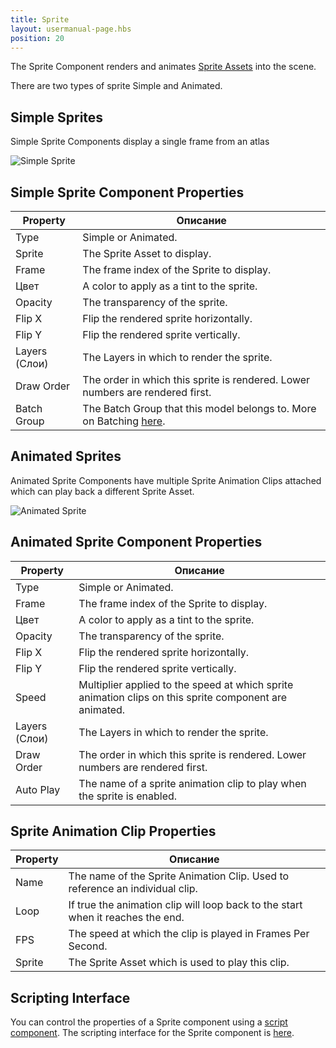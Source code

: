 ```yaml
---
title: Sprite
layout: usermanual-page.hbs
position: 20
---
```


The Sprite Component renders and animates [Sprite Assets][1] into the scene.

There are two types of sprite Simple and Animated.

## Simple Sprites

Simple Sprite Components display a single frame from an atlas

![Simple Sprite][2]

## Simple Sprite Component Properties

| Property    | Описание |
|-------------|-------------|
| Type        | Simple or Animated. |
| Sprite      | The Sprite Asset to display. |
| Frame       | The frame index of the Sprite to display. |
| Цвет       | A color to apply as a tint to the sprite. |
| Opacity     | The transparency of the sprite. |
| Flip X      | Flip the rendered sprite horizontally. |
| Flip Y      | Flip the rendered sprite vertically. |
| Layers (Слои)      | The Layers in which to render the sprite. |
| Draw Order  | The order in which this sprite is rendered. Lower numbers are rendered first. |
| Batch Group | The Batch Group that this model belongs to. More on Batching [here][6]. |

## Animated Sprites

Animated Sprite Components have multiple Sprite Animation Clips attached which can play back a different Sprite Asset.

![Animated Sprite][3]

## Animated Sprite Component Properties

| Property   | Описание |
|------------|-------------|
| Type       | Simple or Animated. |
| Frame      | The frame index of the Sprite to display. |
| Цвет      | A color to apply as a tint to the sprite. |
| Opacity    | The transparency of the sprite. |
| Flip X     | Flip the rendered sprite horizontally. |
| Flip Y     | Flip the rendered sprite vertically. |
| Speed      | Multiplier applied to the speed at which sprite animation clips on this sprite component are animated. |
| Layers (Слои)     | The Layers in which to render the sprite. |
| Draw Order | The order in which this sprite is rendered. Lower numbers are rendered first. |
| Auto Play  | The name of a sprite animation clip to play when the sprite is enabled. |

## Sprite Animation Clip Properties

| Property | Описание |
|----------|-------------|
| Name     | The name of the Sprite Animation Clip. Used to reference an individual clip. |
| Loop     | If true the animation clip will loop back to the start when it reaches the end. |
| FPS      | The speed at which the clip is played in Frames Per Second. |
| Sprite   | The Sprite Asset which is used to play this clip. |

## Scripting Interface

You can control the properties of a Sprite component using a [script component][4]. The scripting interface for the Sprite component is [here][5].


[1]: /user-manual/assets/sprites
[2]: /images/user-manual/scenes/components/component-sprite-simple.png
[3]: /images/user-manual/scenes/components/component-sprite-animated.png
[4]: /user-manual/packs/components/script
[5]: /api/pc.SpriteComponent.html
[6]: /user-manual/optimization/batching
